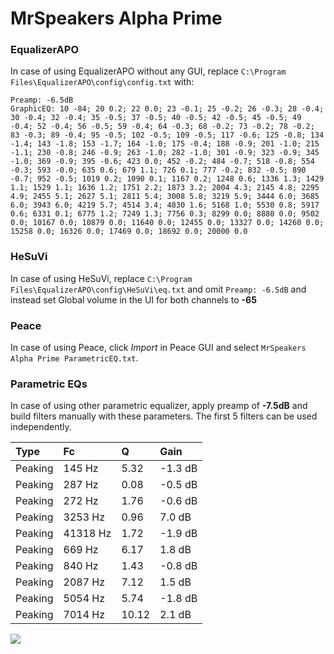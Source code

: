 # MrSpeakers Alpha Prime

### EqualizerAPO
In case of using EqualizerAPO without any GUI, replace `C:\Program Files\EqualizerAPO\config\config.txt`
with:
```
Preamp: -6.5dB
GraphicEQ: 10 -84; 20 0.2; 22 0.0; 23 -0.1; 25 -0.2; 26 -0.3; 28 -0.4; 30 -0.4; 32 -0.4; 35 -0.5; 37 -0.5; 40 -0.5; 42 -0.5; 45 -0.5; 49 -0.4; 52 -0.4; 56 -0.5; 59 -0.4; 64 -0.3; 68 -0.2; 73 -0.2; 78 -0.2; 83 -0.3; 89 -0.4; 95 -0.5; 102 -0.5; 109 -0.5; 117 -0.6; 125 -0.8; 134 -1.4; 143 -1.8; 153 -1.7; 164 -1.0; 175 -0.4; 188 -0.9; 201 -1.0; 215 -1.1; 230 -0.8; 246 -0.9; 263 -1.0; 282 -1.0; 301 -0.9; 323 -0.9; 345 -1.0; 369 -0.9; 395 -0.6; 423 0.0; 452 -0.2; 484 -0.7; 518 -0.8; 554 -0.3; 593 -0.0; 635 0.6; 679 1.1; 726 0.1; 777 -0.2; 832 -0.5; 890 -0.7; 952 -0.5; 1019 0.2; 1090 0.1; 1167 0.2; 1248 0.6; 1336 1.3; 1429 1.1; 1529 1.1; 1636 1.2; 1751 2.2; 1873 3.2; 2004 4.3; 2145 4.8; 2295 4.9; 2455 5.1; 2627 5.1; 2811 5.4; 3008 5.8; 3219 5.9; 3444 6.0; 3685 6.0; 3943 6.0; 4219 5.7; 4514 3.4; 4830 1.6; 5168 1.0; 5530 0.8; 5917 0.6; 6331 0.1; 6775 1.2; 7249 1.3; 7756 0.3; 8299 0.0; 8880 0.0; 9502 0.0; 10167 0.0; 10879 0.0; 11640 0.0; 12455 0.0; 13327 0.0; 14260 0.0; 15258 0.0; 16326 0.0; 17469 0.0; 18692 0.0; 20000 0.0
```

### HeSuVi
In case of using HeSuVi, replace `C:\Program Files\EqualizerAPO\config\HeSuVi\eq.txt` and omit `Preamp:
-6.5dB` and instead set Global volume in the UI for both channels to **-65**

### Peace
In case of using Peace, click *Import* in Peace GUI and select `MrSpeakers Alpha Prime ParametricEQ.txt`.

### Parametric EQs
In case of using other parametric equalizer, apply preamp of **-7.5dB** and build filters manually with
these parameters. The first 5 filters can be used independently.

| Type    | Fc       |     Q | Gain    |
|:--------|:---------|:------|:--------|
| Peaking | 145 Hz   |  5.32 | -1.3 dB |
| Peaking | 287 Hz   |  0.08 | -0.5 dB |
| Peaking | 272 Hz   |  1.76 | -0.6 dB |
| Peaking | 3253 Hz  |  0.96 | 7.0 dB  |
| Peaking | 41318 Hz |  1.72 | -1.9 dB |
| Peaking | 669 Hz   |  6.17 | 1.8 dB  |
| Peaking | 840 Hz   |  1.43 | -0.8 dB |
| Peaking | 2087 Hz  |  7.12 | 1.5 dB  |
| Peaking | 5054 Hz  |  5.74 | -1.8 dB |
| Peaking | 7014 Hz  | 10.12 | 2.1 dB  |

![](https://raw.githubusercontent.com/jaakkopasanen/AutoEq/master/results/innerfidelity/sbaf-serious/MrSpeakers%20Alpha%20Prime/MrSpeakers%20Alpha%20Prime.png)